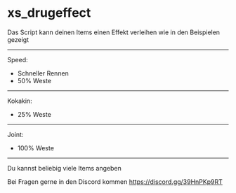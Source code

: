 # xs_drugeffect

Das Script kann deinen Items einen Effekt verleihen wie in den Beispielen gezeigt

----------------
Speed:
- Schneller Rennen
- 50% Weste
----------------
Kokakin:
- 25% Weste
----------------
Joint:
- 100% Weste
----------------
Du kannst beliebig viele Items angeben

Bei Fragen gerne in den Discord kommen
https://discord.gg/39HnPKp9RT
